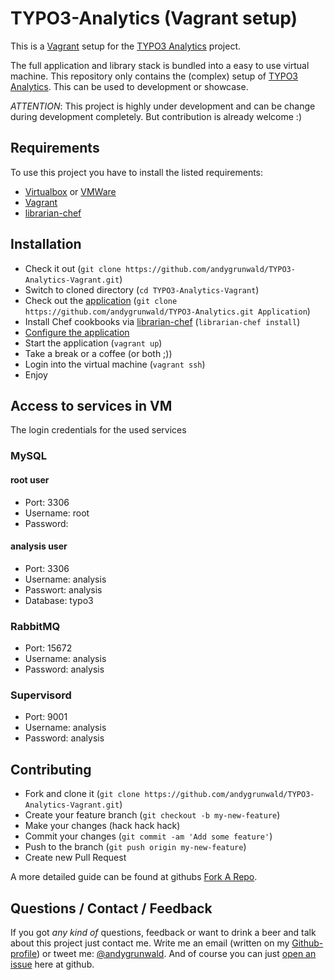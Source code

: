# TYPO3-Analytics (Vagrant setup)

This is a [Vagrant](http://www.vagrantup.com/) setup for the [TYPO3 Analytics](https://github.com/andygrunwald/TYPO3-Analytics) project.

The full application and library stack is bundled into a easy to use virtual machine.
This repository only contains the (complex) setup of [TYPO3 Analytics](https://github.com/andygrunwald/TYPO3-Analytics).
This can be used to development or showcase.

*ATTENTION*:
This project is highly under development and can be change during development completely.
But contribution is already welcome :)

## Requirements

To use this project you have to install the listed requirements:

* [Virtualbox](https://www.virtualbox.org/) or [VMWare](http://www.vmware.com/)
* [Vagrant](http://www.vagrantup.com/)
* [librarian-chef](https://github.com/applicationsonline/librarian-chef)

## Installation

* Check it out (`git clone https://github.com/andygrunwald/TYPO3-Analytics-Vagrant.git`)
* Switch to cloned directory (`cd TYPO3-Analytics-Vagrant`)
* Check out the [application](https://github.com/andygrunwald/TYPO3-Analytics) (`git clone https://github.com/andygrunwald/TYPO3-Analytics.git Application`)
* Install Chef cookbooks via [librarian-chef](https://github.com/applicationsonline/librarian-chef) (`librarian-chef install`)
* [Configure the application](https://github.com/andygrunwald/TYPO3-Analytics/wiki/Configure)
* Start the application (`vagrant up`)
* Take a break or a coffee (or both ;))
* Login into the virtual machine (`vagrant ssh`)
* Enjoy

## Access to services in VM

The login credentials for the used services

### MySQL

#### root user

* Port: 3306
* Username: root
* Password:

#### analysis user

* Port: 3306
* Username: analysis
* Passwort: analysis
* Database: typo3

### RabbitMQ

* Port: 15672
* Username: analysis
* Password: analysis

### Supervisord

* Port: 9001
* Username: analysis
* Password: analysis

## Contributing

* Fork and clone it (`git clone https://github.com/andygrunwald/TYPO3-Analytics-Vagrant.git`)
* Create your feature branch (`git checkout -b my-new-feature`)
* Make your changes (hack hack hack)
* Commit your changes (`git commit -am 'Add some feature'`)
* Push to the branch (`git push origin my-new-feature`)
* Create new Pull Request

A more detailed guide can be found at githubs [Fork A Repo](https://help.github.com/articles/fork-a-repo).

## Questions / Contact / Feedback

If you got *any kind of* questions, feedback or want to drink a beer and talk about this project just contact me.
Write me an email (written on my [Github-profile](https://github.com/andygrunwald)) or tweet me: [@andygrunwald](http://twitter.com/andygrunwald).
And of course you can just [open an issue](https://github.com/andygrunwald/TYPO3-Analytics-Vagrant/issues) here at github.